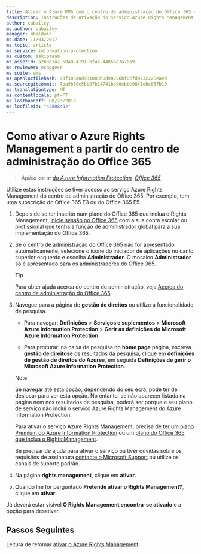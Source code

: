 ```yaml
---
title: Ativar o Azure RMS com o centro de administração do Office 365 – AIP
description: Instruções de ativação do serviço Azure Rights Management quando utiliza a nova versão do centro de administração do Office 365.
author: cabailey
ms.author: cabailey
manager: mbaldwin
ms.date: 11/03/2017
ms.topic: article
ms.service: information-protection
ms.custom: askipteam
ms.assetid: a2b3e1a2-59a0-4191-bf4c-4485ae7a70a9
ms.reviewer: esaggese
ms.suite: ems
ms.openlocfilehash: 93f303a0d931083b0d98256bf0cfd923c226eaed
ms.sourcegitcommit: 7ba9850e5bb07b14741bb90ebbe98f1ebe057b10
ms.translationtype: MT
ms.contentlocale: pt-PT
ms.lasthandoff: 08/23/2018
ms.locfileid: "42808492"
---
```

# <a name="how-to-activate-azure-rights-management-from-the-office-365-admin-center"></a>Como ativar o Azure Rights Management a partir do centro de administração do Office 365

>*Aplica-se a: [do Azure Information Protection](https://azure.microsoft.com/pricing/details/information-protection), [Office 365](http://download.microsoft.com/download/E/C/F/ECF42E71-4EC0-48FF-AA00-577AC14D5B5C/Azure_Information_Protection_licensing_datasheet_EN-US.pdf)*

Utilize estas instruções se tiver acesso ao serviço Azure Rights Management do centro de administração do Office 365. Por exemplo, tem uma subscrição do Office 365 E3 ou do Office 365 E5.

1. Depois de se ter inscrito num plano do Office 365 que inclua o Rights Management, [inicie sessão no Office 365](https://portal.office.com/) com a sua conta escolar ou profissional que tenha a função de administrador global para a sua implementação do Office 365.

2. Se o centro de administração do Office 365 não for apresentado automaticamente, selecione o ícone do iniciador de aplicações no canto superior esquerdo e escolha **Administrador**. O mosaico **Administrador** só é apresentado para os administradores do Office 365.

    > [!TIP]
    > Para obter ajuda acerca do centro de administração, veja [Acerca do centro de administração do Office 365](https://support.office.com/article/About-the-Office-365-Admin-Center-758befc4-0888-4009-9f14-0d147402fd23).

3. Navegue para a página de **gestão de direitos** ou utilize a funcionalidade de pesquisa.
    
    - Para navegar: **Definições** > **Serviços e suplementos** > **Microsoft Azure Information Protection** > **Gerir as definições do Microsoft Azure Information Protection**
    
    - Para procurar: na caixa de pesquisa no **home page** página, escreva **gestão de direitos**e os resultados da pesquisa, clique em **definições de gestão de direitos do Azure**e, em seguida **Definições de gerir o Microsoft Azure Information Protection**. 
    
    > [!NOTE]
    >Se navegar até esta opção, dependendo do seu ecrã, pode ter de deslocar para ver esta opção. No entanto, se não aparecer listada na página nem nos resultados de pesquisa, poderá ser porque o seu plano de serviço não inclui o serviço Azure Rights Management do Azure Information Protection.
    >
    >Para ativar o serviço Azure Rights Management, precisa de ter um [plano Premium do Azure Information Protection](https://www.microsoft.com/cloud-platform/azure-information-protection-pricing) ou um [plano do Office 365 que inclua o Rights Management](http://download.microsoft.com/download/E/C/F/ECF42E71-4EC0-48FF-AA00-577AC14D5B5C/Azure_Information_Protection_licensing_datasheet_EN-US.pdf). 
    
    Se precisar de ajuda para ativar o serviço ou tiver dúvidas sobre os requisitos de assinatura [contacte o Microsoft Support](information-support.md#to-contact-microsoft-support) ou utilize os canais de suporte padrão.

4. Na página **rights management**, clique em **ativar**.

5. Quando lhe for perguntado **Pretende ativar o Rights Management?**, clique em **ativar**.

Já deverá estar visível **O Rights Management encontra-se ativado** e a opção para desativar.


## <a name="next-steps"></a>Passos Seguintes
Leitura de retomar [ativar o Azure Rights Management](activate-service.md#configuring-onboarding-controls-for-a-phased-deployment).

